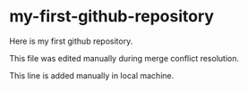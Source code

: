 # my-first-github-repository
Here is my first github repository. 


This file was edited manually during merge conflict resolution.


This line is added manually in local machine.
